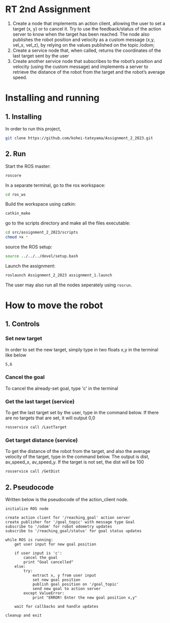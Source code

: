 
# RT 2nd Assignment
1. Create a node that implements an action client, allowing the user to set a target (x, y) or to cancel it. Try to use the
feedback/status of the action server to know when the target has been reached. The node also publishes the
robot position and velocity as a custom message (x,y, vel_x, vel_z), by relying on the values published on the
topic /odom;
2. Create a service node that, when called, returns the coordinates of the last target sent by the user
3. Create another service node that subscribes to the robot’s position and velocity (using the custom message) and
implements a server to retrieve the distance of the robot from the target and the robot’s average speed.


# Installing and running
## 1. Installing
In order to run this project,
```bash
git clone https://github.com/kohei-tateyama/Assignment_2_2023.git
```

## 2. Run
Start the ROS master:
```bash
roscore
```

In a separate terminal, go to the ros workspace:
```bash
cd ros_ws
```

Build the workspace using catkin:
```bash
catkin_make
```

go to the scripts directory and make all the files executable:

```bash
cd src/assignment_2_2023/scripts
chmod +x *
```

source the ROS setup:
```bash
source ../../../devel/setup.bash
```

Launch the assignment:
```bash
roslaunch Assignment_2_2023 assignment_1.launch
```


The user may also run all the nodes seperately using `rosrun`.

# How to move the robot

## 1. Controls

### Set new target
In order to set the new target, simply type in two floats x,y in the terminal like below

```bash
5,6
```

### Cancel the goal
To cancel the already-set goal, type 'c' in the terminal


### Get the last target (service)
To get the last target set by the user, type in the command below.
If there are no targets that are set, it will output 0,0

```bash
rosservice call /LastTarget
```


### Get target distance (service)
To get the distance of the robot from the target, and also the average velocity of the target, type in the command below.
The output is dist, av_speed_x, av_speed_y. If the target is not set, the dist will be 100

```bash
rosservice call /GetDist
```


## 2. Pseudocode
Written below is the pseudocode of the action_client node.
```
initialize ROS node

create action client for '/reaching_goal' action server
create publisher for '/goal_topic' with message type Goal
subscribe to '/odom' for robot odometry updates
subscribe to '/reaching_goal/status' for goal status updates

while ROS is running:
    get user input for new goal position

    if user input is 'c':
        cancel the goal
        print "Goal cancelled"
    else:
        try:
            extract x, y from user input
            set new goal position
            publish goal position on '/goal_topic'
            send new goal to action server
        except ValueError:
            print "ERROR! Enter the new goal position x,y"

    wait for callbacks and handle updates

cleanup and exit

```
